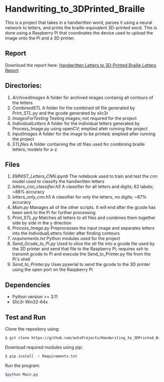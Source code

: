 # Handwriting_to_3DPrinted_Braille
This is a project that takes in a handwritten word, parses it using a neural network to letters, and prints the
braille-equivalent 3D-printed word. This is done using a Raspberry Pi that coordinates the device used to upload the
image onto the Pi and a 3D printer.

## Report

Download the report here: <a href="https://drive.google.com/uc?export=download&id=1cEzUSLjldsuiGKxJoxbpW_BRXBCkXHRa">Handwritten Letters to 3D-Printed Braille Letters Report</a>

## Directories:
1. *ArchivedImages* A folder for archived images containig all contours of the letters
2. *CombinedSTL* A folder for the combined stl file generated by Print_STL.py and the gcode generated by slic3r
3. *ImagesForTesting* Testing images; not required for the project
4. *IndividualLetters* A folder for the individual letters generated by Process_Image.py using openCV; emptied afetr running the project
5. *InputImages* A folder for the image to be printed; emptied after running the project
6. *STLfiles* A folder containing the stl files used for combining braille letters; models for a-z

## Files
1. *EMNIST_Letters_CNN.ipynb* The notebook used to train and test the cnn model used to classify the handwritten letters
2. *letters_cnn_classifier.h5* A classifier for all letters and digits; 62 labels; ~88% accuracy
3. *letters_only_cnn.h5* A classifier for only the letters, no digits; ~87% accuracy
4. *Main.py* Manages all of the other scripts. It will end after the gcode has been sent to the Pi for further processing
5. *Print_STL.py* Matches all letters to stl files and combines them together side by side in the y direction
6. *Process_Image.py* Preprocesses the input image and separates letters into the IndividualLetters folder after finding contours
7. *requirements.txt* Python modules used for the project
8. *Send_Gcode_to_Pi.py* Used to slice the stl file into a gcode file used by the 3D printer and send that file to the Raspberry Pi; requires ssh to transmit gcode to      Pi and execute the Send_to_Printer.py file from the Pi's shell
9. *Send_to_Printer.py* Uses pyserial to send the gcode to the 3D printer using the open port on the Raspberry Pi

## Dependencies
- Python version >= 3.11
- Slic3r Win32-64x

## Test and Run
Clone the repository using:
```bash
$ git clone https://github.com/ashsProjects/Handwriting_to_3DPrinted_Braille.git
```

Download required modules using pip:
```bash
$ pip install -r Requirements.txt
```

Run the program:
```bash
$python Main.py
```

